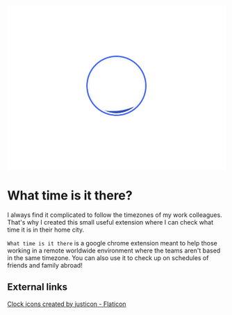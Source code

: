 ![](wave.gif)

# What time is it there?
I always find it complicated to follow the timezones of my work colleagues. That's why I created this small useful extension where I can check what time it is in their home city.

`What time is it there` is a google chrome extension meant to help those working in a remote worldwide environment where the teams aren't based in the same timezone. You can also use it to check up on schedules of friends and family abroad! 


## External links
[Clock icons created by justicon - Flaticon](https://www.flaticon.com/free-icons/clock)
